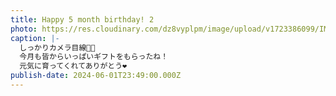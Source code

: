 ```yaml
---
title: Happy 5 month birthday! 2
photo: https://res.cloudinary.com/dz8vyplpm/image/upload/v1723386099/IMG_9955_bm3zqc.jpg
caption: |-
  しっかりカメラ目線🎥✨
  今月も皆からいっぱいギフトをもらったね！
  元気に育ってくれてありがとう❤️
publish-date: 2024-06-01T23:49:00.000Z
---
```

